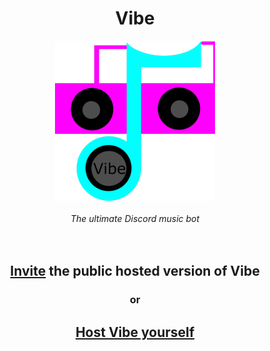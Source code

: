 <center>
<h1>Vibe</h1>
<img src="docs/assets/logo.png" width="256px">
<br />
<br />
<i>The ultimate Discord music bot</i>
<br />
<br />
<br />
<h2><a href="https://discord.com/api/oauth2/authorize?client_id=766144268044992512&permissions=3427392&scope=bot">Invite</a> the public hosted version of Vibe</h2>
<h3>or</h3>
<h2><a href="docs/selfhosting.md">Host Vibe yourself</a></h2>
</center>